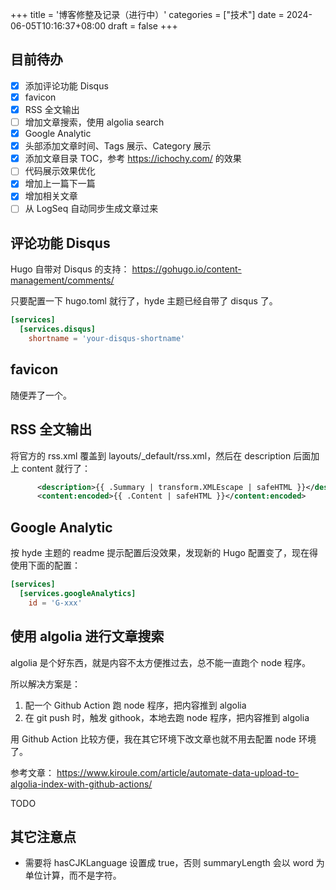+++
title = '博客修整及记录（进行中）'
categories = ["技术"]
date = 2024-06-05T10:16:37+08:00
draft = false
+++

## 目前待办

- [x] 添加评论功能 Disqus
- [x] favicon
- [x] RSS 全文输出
- [ ] 增加文章搜索，使用 algolia search
- [x] Google Analytic
- [x] 头部添加文章时间、Tags 展示、Category 展示
- [x] 添加文章目录 TOC，参考 https://ichochy.com/ 的效果
- [ ] 代码展示效果优化
- [x] 增加上一篇下一篇
- [x] 增加相关文章
- [ ] 从 LogSeq 自动同步生成文章过来

## 评论功能 Disqus

Hugo 自带对 Disqus 的支持： https://gohugo.io/content-management/comments/

只要配置一下 hugo.toml 就行了，hyde 主题已经自带了 disqus 了。

```toml
[services]
  [services.disqus]
    shortname = 'your-disqus-shortname'
```

## favicon

随便弄了一个。

## RSS 全文输出

将官方的 rss.xml 覆盖到 layouts/_default/rss.xml，然后在 description 后面加上 content 就行了：

```xml
      <description>{{ .Summary | transform.XMLEscape | safeHTML }}</description>
      <content:encoded>{{ .Content | safeHTML }}</content:encoded>
```

## Google Analytic

按 hyde 主题的 readme 提示配置后没效果，发现新的 Hugo 配置变了，现在得使用下面的配置：

```toml
[services]
  [services.googleAnalytics]
    id = 'G-xxx'
```

## 使用 algolia 进行文章搜索

algolia 是个好东西，就是内容不太方便推过去，总不能一直跑个 node 程序。

所以解决方案是：

1. 配一个 Github Action 跑 node 程序，把内容推到 algolia
2. 在 git push 时，触发 githook，本地去跑 node 程序，把内容推到 algolia

用 Github Action 比较方便，我在其它环境下改文章也就不用去配置 node 环境了。

参考文章： https://www.kiroule.com/article/automate-data-upload-to-algolia-index-with-github-actions/

TODO

## 其它注意点

- 需要将 hasCJKLanguage 设置成 true，否则 summaryLength 会以 word 为单位计算，而不是字符。
